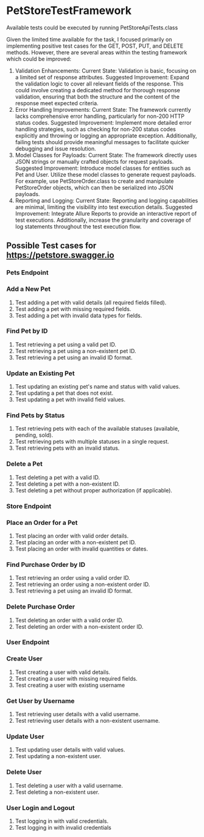 # PetStoreTestFramework

Available tests could be executed by running PetStoreApiTests.class

Given the limited time available for the task, I focused primarily on implementing positive test cases for the GET, POST, PUT, and DELETE methods. However, there are several areas within the testing framework which could be improved:
1. Validation Enhancements:
   Current State: Validation is basic, focusing on a limited set of response attributes.
   Suggested Improvement: Expand the validation logic to cover all relevant fields of the response. This could involve creating a dedicated method for thorough response validation, ensuring that both the structure and the content of the response meet expected criteria.
2. Error Handling Improvements:
   Current State: The framework currently lacks comprehensive error handling, particularly for non-200 HTTP status codes.
   Suggested Improvement: Implement more detailed error handling strategies, such as checking for non-200 status codes explicitly and throwing or logging an appropriate exception. Additionally, failing tests should provide meaningful messages to facilitate quicker debugging and issue resolution.
3. Model Classes for Payloads:
   Current State: The framework directly uses JSON strings or manually crafted objects for request payloads.
   Suggested Improvement: Introduce model classes for entities such as Pet and User. Utilize these model classes to generate request payloads. For example, use PetStoreOrder.class to create and manipulate PetStoreOrder objects, which can then be serialized into JSON payloads. 
4. Reporting and Logging:
   Current State: Reporting and logging capabilities are minimal, limiting the visibility into test execution details.
   Suggested Improvement: Integrate Allure Reports to provide an interactive report of test executions. Additionally, increase the granularity and coverage of log statements throughout the test execution flow.

## Possible Test cases for https://petstore.swagger.io

### Pets Endpoint
### Add a New Pet
1. Test adding a pet with valid details (all required fields filled).
2. Test adding a pet with missing required fields.
3. Test adding a pet with invalid data types for fields.

### Find Pet by ID
1. Test retrieving a pet using a valid pet ID.
2. Test retrieving a pet using a non-existent pet ID.
3. Test retrieving a pet using an invalid ID format.

### Update an Existing Pet
1. Test updating an existing pet's name and status with valid values.
2. Test updating a pet that does not exist.
3. Test updating a pet with invalid field values.

### Find Pets by Status
1. Test retrieving pets with each of the available statuses (available, pending, sold).
2. Test retrieving pets with multiple statuses in a single request.
3. Test retrieving pets with an invalid status.

### Delete a Pet
1. Test deleting a pet with a valid ID.
2. Test deleting a pet with a non-existent ID.
3. Test deleting a pet without proper authorization (if applicable).

### Store Endpoint
### Place an Order for a Pet
1. Test placing an order with valid order details.
2. Test placing an order with a non-existent pet ID.
3. Test placing an order with invalid quantities or dates.

### Find Purchase Order by ID
1. Test retrieving an order using a valid order ID.
2. Test retrieving an order using a non-existent order ID.
3. Test retrieving a pet using an invalid ID format.

### Delete Purchase Order
1. Test deleting an order with a valid order ID.
2. Test deleting an order with a non-existent order ID.

### User Endpoint
### Create User
1. Test creating a user with valid details.
2. Test creating a user with missing required fields.
3. Test creating a user with existing username
### Get User by Username
1. Test retrieving user details with a valid username.
2. Test retrieving user details with a non-existent username.
### Update User
1. Test updating user details with valid values.
2. Test updating a non-existent user.
### Delete User
1. Test deleting a user with a valid username.
2. Test deleting a non-existent user.
### User Login and Logout
1. Test logging in with valid credentials.
2. Test logging in with invalid credentials